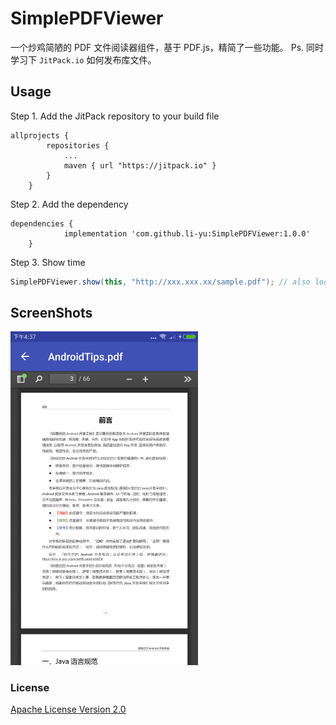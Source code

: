 # SimplePDFViewer
一个炒鸡简陋的 PDF 文件阅读器组件，基于 PDF.js，精简了一些功能。
Ps. 同时学习下 `JitPack.io` 如何发布库文件。

## Usage

Step 1. Add the JitPack repository to your build file

```
allprojects {
        repositories {
            ...
            maven { url "https://jitpack.io" }
        }
    }
```

Step 2. Add the dependency

```
dependencies {
	        implementation 'com.github.li-yu:SimplePDFViewer:1.0.0'
	}
```

Step 3. Show time

```java
SimplePDFViewer.show(this, "http://xxx.xxx.xx/sample.pdf"); // also local file path.
```

## ScreenShots
<img src="ScreenShot.png" width="300px" />

### License ###
[Apache License Version 2.0](https://github.com/li-yu/SimplePDFViewer/blob/master/LICENSE)